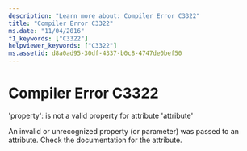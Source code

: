```yaml
---
description: "Learn more about: Compiler Error C3322"
title: "Compiler Error C3322"
ms.date: "11/04/2016"
f1_keywords: ["C3322"]
helpviewer_keywords: ["C3322"]
ms.assetid: d8a0ad95-30df-4337-b0c8-4747de0bef50
---
```

# Compiler Error C3322

'property': is not a valid property for attribute 'attribute'

An invalid or unrecognized property (or parameter) was passed to an attribute. Check the documentation for the attribute.

